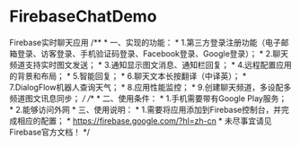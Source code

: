 # FirebaseChatDemo
 Firebase实时聊天应用
 /**
     * 一、实现的功能：
     * 1.第三方登录注册功能（电子邮箱登录、访客登录、手机验证码登录、Facebook登录、Google登录）；
     * 2.聊天频道支持实时图文发送；
     * 3.通知显示图文消息、通知栏回复；
     * 4.远程配置应用的背景和布局；
     * 5.智能回复；
     * 6.聊天文本长按翻译（中译英）；
     * 7.DialogFlow机器人查询天气；
     * 8.应用性能监控；
     * 9.创建聊天频道，多设配多频道图文讯息同步；
     */
    /**
     * 二、使用条件：
     * 1.手机需要带有Google Play服务；
     * 2.能够访问外网
     * 三、使用说明：
     * 1.需要将应用添加到Firebase控制台，并完成相应的配置；
     * https://firebase.google.com/?hl=zh-cn
     * 未尽事宜请见Firebase官方文档！
     */
